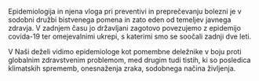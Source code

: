 Epidemiologija in njena vloga pri preventivi in preprečevanju bolezni je v sodobni družbi bistvenega pomena in zato eden od temeljev javnega zdravja. V zadnjem času jo državljani zagotovo povezujemo z epidemijo covida-19 ter omejevalnimi ukrepi, s katerimi smo se soočali zadnji dve leti.

V Naši deželi vidimo epidemiologe kot pomembne deležnike v boju proti globalnim zdravstvenim problemom, med drugim tudi tistih, ki so posledica klimatskih sprememb, onesnaženja zraka, sodobnega načina življenja.
